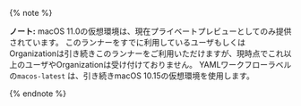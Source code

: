 {% note %}

**ノート:** macOS 11.0の仮想環境は、現在プライベートプレビューとしてのみ提供されています。 このランナーをすでに利用しているユーザもしくはOrganizationは引き続きこのランナーをご利用いただけますが、現時点でこれ以上のユーザやOrganizationは受け付けておりません。 YAMLワークフローラベルの`macos-latest` は、引き続きmacOS 10.15の仮想環境を使用します。

{% endnote %}

